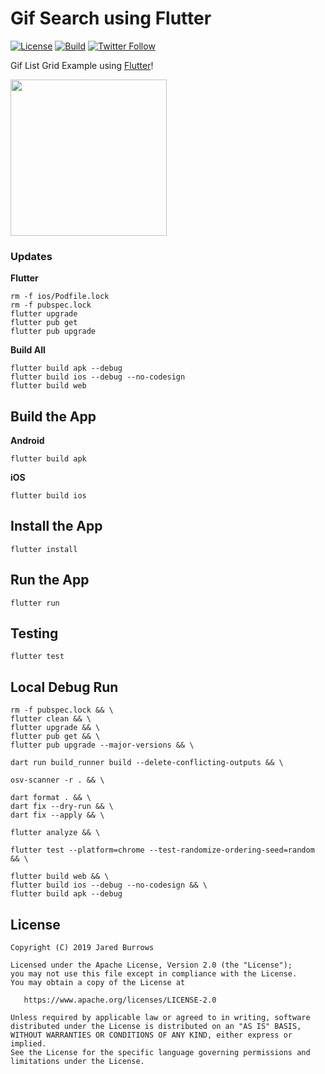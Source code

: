 # Gif Search using Flutter

[![License](https://img.shields.io/badge/License-Apache%202.0-blue.svg)](http://www.apache.org/licenses/LICENSE-2.0)
[![Build](https://github.com/jaredsburrows/flutter-gif-search/actions/workflows/build.yml/badge.svg)](https://github.com/jaredsburrows/flutter-gif-search/actions/workflows/build.yml)
[![Twitter Follow](https://img.shields.io/twitter/follow/jaredsburrows.svg?style=social)](https://twitter.com/jaredsburrows)

Gif List Grid Example using [Flutter](https://flutter.dev/)!

<a href="https://i.imgur.com/zErC6JV.png" target="_blank"><img src="https://i.imgur.com/zErC6JV.png" width="250px" /></a>

### Updates

**Flutter**

```shell
rm -f ios/Podfile.lock
rm -f pubspec.lock
flutter upgrade
flutter pub get
flutter pub upgrade
```

**Build All**

```shell
flutter build apk --debug
flutter build ios --debug --no-codesign
flutter build web
```

## Build the App

**Android**

```shell
flutter build apk
```

**iOS**

```shell
flutter build ios
```

## Install the App

```shell
flutter install
```

## Run the App

```shell
flutter run
```

## Testing

```shell
flutter test
```

## Local Debug Run

```shell
rm -f pubspec.lock && \
flutter clean && \
flutter upgrade && \
flutter pub get && \
flutter pub upgrade --major-versions && \

dart run build_runner build --delete-conflicting-outputs && \

osv-scanner -r . && \

dart format . && \
dart fix --dry-run && \
dart fix --apply && \

flutter analyze && \

flutter test --platform=chrome --test-randomize-ordering-seed=random && \

flutter build web && \
flutter build ios --debug --no-codesign && \
flutter build apk --debug
```

## License

```
Copyright (C) 2019 Jared Burrows

Licensed under the Apache License, Version 2.0 (the "License");
you may not use this file except in compliance with the License.
You may obtain a copy of the License at

   https://www.apache.org/licenses/LICENSE-2.0

Unless required by applicable law or agreed to in writing, software
distributed under the License is distributed on an "AS IS" BASIS,
WITHOUT WARRANTIES OR CONDITIONS OF ANY KIND, either express or implied.
See the License for the specific language governing permissions and
limitations under the License.
```
